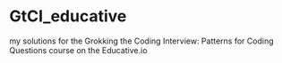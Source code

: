 # GtCI_educative
my solutions for the Grokking the Coding Interview: Patterns for Coding Questions course on the Educative.io

